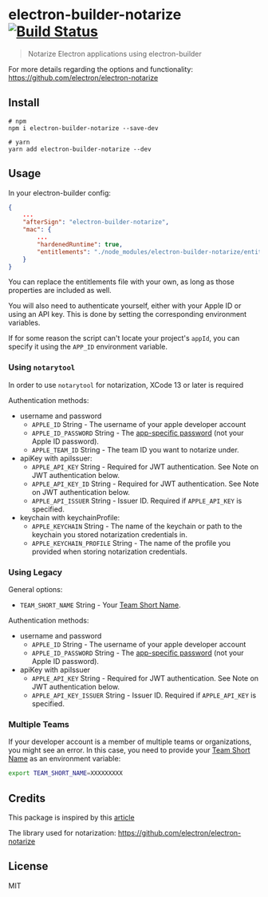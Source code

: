 # electron-builder-notarize [![Build Status](https://travis-ci.com/karaggeorge/electron-builder-notarize.svg?branch=master)](https://travis-ci.com/karaggeorge/electron-builder-notarize)

> Notarize Electron applications using electron-builder

For more details regarding the options and functionality: https://github.com/electron/electron-notarize

## Install

```
# npm
npm i electron-builder-notarize --save-dev

# yarn
yarn add electron-builder-notarize --dev
```


## Usage

In your electron-builder config:

```json
{
	...
	"afterSign": "electron-builder-notarize",
	"mac": {
		...
		"hardenedRuntime": true,
		"entitlements": "./node_modules/electron-builder-notarize/entitlements.mac.inherit.plist",
	}
}
```

You can replace the entitlements file with your own, as long as those properties are included as well.

You will also need to authenticate yourself, either with your Apple ID or using an API key. This is done by setting the corresponding environment variables.

If for some reason the script can't locate your project's `appId`, you can specify it using the `APP_ID` environment variable.

### Using `notarytool`

In order to use `notarytool` for notarization, XCode 13 or later is required

Authentication methods:
- username and password
  - `APPLE_ID` String - The username of your apple developer account
  - `APPLE_ID_PASSWORD` String - The [app-specific password](https://support.apple.com/HT204397) (not your Apple ID password).
  - `APPLE_TEAM_ID` String - The team ID you want to notarize under.
- apiKey with apiIssuer:
  - `APPLE_API_KEY` String - Required for JWT authentication. See Note on JWT authentication below.
  - `APPLE_API_KEY_ID` String - Required for JWT authentication. See Note on JWT authentication below.
  - `APPLE_API_ISSUER` String - Issuer ID. Required if `APPLE_API_KEY` is specified.
- keychain with keychainProfile:
  - `APPLE_KEYCHAIN` String - The name of the keychain or path to the keychain you stored notarization credentials in.
  - `APPLE_KEYCHAIN_PROFILE` String - The name of the profile you provided when storing notarization credentials.

### Using Legacy

General options:
- `TEAM_SHORT_NAME` String - Your [Team Short Name](#notes-on-your-team-short-name).

Authentication methods:
- username and password
  - `APPLE_ID` String - The username of your apple developer account
  - `APPLE_ID_PASSWORD` String - The [app-specific password](https://support.apple.com/HT204397) (not your Apple ID password).
- apiKey with apiIssuer
  - `APPLE_API_KEY` String - Required for JWT authentication. See Note on JWT authentication below.
  - `APPLE_API_KEY_ISSUER` String - Issuer ID. Required if `APPLE_API_KEY` is specified.

### Multiple Teams

If your developer account is a member of multiple teams or organizations, you might see an error. In this case, you need to provide your [Team Short Name](https://github.com/electron/electron-notarize#notes-on-your-team-short-name) as an environment variable:

```sh
export TEAM_SHORT_NAME=XXXXXXXXX
```

## Credits

This package is inspired by this [article](https://medium.com/@TwitterArchiveEraser/notarize-electron-apps-7a5f988406db)

The library used for notarization: https://github.com/electron/electron-notarize

## License

MIT
